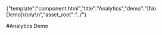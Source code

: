 {"template":"component.html","title":"Analytics","demo":"[No Demo]\r\n\r\n<!--\r\n<style>\r\n\tbody { position: relative; }\r\n\r\n\t.mark { border-bottom: 5px solid red; color: black; position: absolute; right: 0; text-align: right; width: 100px; }\r\n\t.mark:before { background: red; bottom: 0; content: ''; display: block; height: 50px; opacity: 0.5; position: absolute; width: 100%; }\r\n\t.mark_20  { bottom: 20%; }\r\n\t.mark_40  { bottom: 40%; }\r\n\t.mark_60  { bottom: 60%; }\r\n\t.mark_80  { bottom: 80%; }\r\n\t.mark_100 { bottom: 100%; }\r\n\r\n\t.padded { height: 2000px; }\r\n</style>\r\n\r\n<div class=\"mark mark_20\"></div>\r\n<div class=\"mark mark_40\"></div>\r\n<div class=\"mark mark_60\"></div>\r\n<div class=\"mark mark_80\"></div>\r\n<div class=\"mark mark_100\"></div>\r\n\r\n<div class=\"padded\"></div>\r\n-->","asset_root":"../"}

 #Analytics Demo